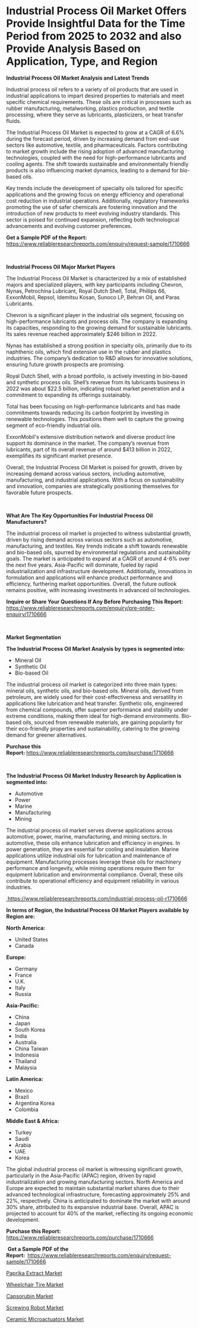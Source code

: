 <p><h1>Industrial Process Oil Market Offers Provide Insightful Data for the Time Period from 2025 to 2032 and also Provide Analysis Based on Application, Type, and Region</h1></p><p><strong>Industrial Process Oil Market Analysis and Latest Trends</strong></p>
<p><p>Industrial process oil refers to a variety of oil products that are used in industrial applications to impart desired properties to materials and meet specific chemical requirements. These oils are critical in processes such as rubber manufacturing, metalworking, plastics production, and textile processing, where they serve as lubricants, plasticizers, or heat transfer fluids. </p><p>The Industrial Process Oil Market is expected to grow at a CAGR of 6.6% during the forecast period, driven by increasing demand from end-use sectors like automotive, textile, and pharmaceuticals. Factors contributing to market growth include the rising adoption of advanced manufacturing technologies, coupled with the need for high-performance lubricants and cooling agents. The shift towards sustainable and environmentally friendly products is also influencing market dynamics, leading to a demand for bio-based oils. </p><p>Key trends include the development of specialty oils tailored for specific applications and the growing focus on energy efficiency and operational cost reduction in industrial operations. Additionally, regulatory frameworks promoting the use of safer chemicals are fostering innovation and the introduction of new products to meet evolving industry standards. This sector is poised for continued expansion, reflecting both technological advancements and evolving customer preferences.</p></p>
<p><strong>Get a Sample PDF of the Report:&nbsp;</strong> <a href="https://www.reliableresearchreports.com/enquiry/request-sample/1710666?utm_campaign=33&utm_medium=2&utm_source=Github&utm_content=ia&utm_term=10012025&utm_id=industrial-process-oil">https://www.reliableresearchreports.com/enquiry/request-sample/1710666</a></p>
<p>&nbsp;</p>
<p><strong>Industrial Process Oil Major Market Players</strong></p>
<p><p>The Industrial Process Oil Market is characterized by a mix of established majors and specialized players, with key participants including Chevron, Nynas, Petrochina Lubricant, Royal Dutch Shell, Total, Phillips 66, ExxonMobil, Repsol, Idemitsu Kosan, Sunoco LP, Behran Oil, and Paras Lubricants.</p><p>Chevron is a significant player in the industrial oils segment, focusing on high-performance lubricants and process oils. The company is expanding its capacities, responding to the growing demand for sustainable lubricants. Its sales revenue reached approximately $246 billion in 2022.</p><p>Nynas has established a strong position in specialty oils, primarily due to its naphthenic oils, which find extensive use in the rubber and plastics industries. The company’s dedication to R&D allows for innovative solutions, ensuring future growth prospects are promising.</p><p>Royal Dutch Shell, with a broad portfolio, is actively investing in bio-based and synthetic process oils. Shell’s revenue from its lubricants business in 2022 was about $22.5 billion, indicating robust market penetration and a commitment to expanding its offerings sustainably.</p><p>Total has been focusing on high-performance lubricants and has made commitments towards reducing its carbon footprint by investing in renewable technologies. This positions them well to capture the growing segment of eco-friendly industrial oils.</p><p>ExxonMobil's extensive distribution network and diverse product line support its dominance in the market. The company’s revenue from lubricants, part of its overall revenue of around $413 billion in 2022, exemplifies its significant market presence.</p><p>Overall, the Industrial Process Oil Market is poised for growth, driven by increasing demand across various sectors, including automotive, manufacturing, and industrial applications. With a focus on sustainability and innovation, companies are strategically positioning themselves for favorable future prospects.</p></p>
<p>&nbsp;</p>
<p><strong>What Are The Key Opportunities For Industrial Process Oil Manufacturers?</strong></p>
<p><p>The industrial process oil market is projected to witness substantial growth, driven by rising demand across various sectors such as automotive, manufacturing, and textiles. Key trends indicate a shift towards renewable and bio-based oils, spurred by environmental regulations and sustainability goals. The market is anticipated to expand at a CAGR of around 4-6% over the next five years. Asia-Pacific will dominate, fueled by rapid industrialization and infrastructure development. Additionally, innovations in formulation and applications will enhance product performance and efficiency, furthering market opportunities. Overall, the future outlook remains positive, with increasing investments in advanced oil technologies.</p></p>
<p><strong>Inquire or Share Your Questions If Any Before Purchasing This Report:</strong> <a href="https://www.reliableresearchreports.com/enquiry/pre-order-enquiry/1710666?utm_campaign=33&utm_medium=2&utm_source=Github&utm_content=ia&utm_term=10012025&utm_id=industrial-process-oil">https://www.reliableresearchreports.com/enquiry/pre-order-enquiry/1710666</a></p>
<p>&nbsp;</p>
<p><strong>Market Segmentation</strong></p>
<p><strong>The Industrial Process Oil Market Analysis by types is segmented into:</strong></p>
<p><ul><li>Mineral Oil</li><li>Synthetic Oil</li><li>Bio-based Oil</li></ul></p>
<p><p>The industrial process oil market is categorized into three main types: mineral oils, synthetic oils, and bio-based oils. Mineral oils, derived from petroleum, are widely used for their cost-effectiveness and versatility in applications like lubrication and heat transfer. Synthetic oils, engineered from chemical compounds, offer superior performance and stability under extreme conditions, making them ideal for high-demand environments. Bio-based oils, sourced from renewable materials, are gaining popularity for their eco-friendly properties and sustainability, catering to the growing demand for greener alternatives.</p></p>
<p><strong>Purchase this Report:&nbsp;</strong><a href="https://www.reliableresearchreports.com/purchase/1710666?utm_campaign=33&utm_medium=2&utm_source=Github&utm_content=ia&utm_term=10012025&utm_id=industrial-process-oil">https://www.reliableresearchreports.com/purchase/1710666</a></p>
<p>&nbsp;</p>
<p><strong>The Industrial Process Oil Market Industry Research by Application is segmented into:</strong></p>
<p><ul><li>Automotive</li><li>Power</li><li>Marine</li><li>Manufacturing</li><li>Mining</li></ul></p>
<p><p>The industrial process oil market serves diverse applications across automotive, power, marine, manufacturing, and mining sectors. In automotive, these oils enhance lubrication and efficiency in engines. In power generation, they are essential for cooling and insulation. Marine applications utilize industrial oils for lubrication and maintenance of equipment. Manufacturing processes leverage these oils for machinery performance and longevity, while mining operations require them for equipment lubrication and environmental compliance. Overall, these oils contribute to operational efficiency and equipment reliability in various industries.</p></p>
<p><a href="https://www.reliableresearchreports.com/industrial-process-oil-r1710666?utm_campaign=33&utm_medium=2&utm_source=Github&utm_content=ia&utm_term=10012025&utm_id=industrial-process-oil">&nbsp;https://www.reliableresearchreports.com/industrial-process-oil-r1710666</a></p>
<p><strong>In terms of Region, the Industrial Process Oil Market Players available by Region are:</strong></p>
<p>
    <p> <strong> North America: </strong>
        <ul>
            <li>United States</li>
            <li>Canada</li>
        </ul>
        </p> 
    <p> <strong> Europe: </strong>
        <ul>
            <li>Germany</li>
            <li>France</li>
            <li>U.K.</li>
            <li>Italy</li>
            <li>Russia</li>
        </ul>
        </p> 
    <p> <strong> Asia-Pacific: </strong>
        <ul>
            <li>China</li>
            <li>Japan</li>
            <li>South Korea</li>
            <li>India</li>
            <li>Australia</li>
            <li>China Taiwan</li>
            <li>Indonesia</li>
            <li>Thailand</li>
            <li>Malaysia</li>
        </ul>
        </p> 
    <p> <strong> Latin America: </strong>
        <ul>
            <li>Mexico</li>
            <li>Brazil</li>
            <li>Argentina Korea</li>
            <li>Colombia</li>
        </ul>
        </p> 
    <p> <strong> Middle East & Africa: </strong>
        <ul>
            <li>Turkey</li>
            <li>Saudi</li>
            <li>Arabia</li>
            <li>UAE</li>
            <li>Korea</li>
        </ul>
    </p>
    </p>
<p><p>The global industrial process oil market is witnessing significant growth, particularly in the Asia-Pacific (APAC) region, driven by rapid industrialization and growing manufacturing sectors. North America and Europe are expected to maintain substantial market shares due to their advanced technological infrastructure, forecasting approximately 25% and 22%, respectively. China is anticipated to dominate the market with around 30% share, attributed to its expansive industrial base. Overall, APAC is projected to account for 40% of the market, reflecting its ongoing economic development.</p></p>
<p><strong>Purchase this Report: </strong><a href="https://www.reliableresearchreports.com/purchase/1710666?utm_campaign=33&utm_medium=2&utm_source=Github&utm_content=ia&utm_term=10012025&utm_id=industrial-process-oil">https://www.reliableresearchreports.com/purchase/1710666</a></p>
<p>&nbsp;<strong>Get a Sample PDF of the Report:&nbsp;&nbsp;</strong><a href="https://www.reliableresearchreports.com/enquiry/request-sample/1710666?utm_campaign=33&utm_medium=2&utm_source=Github&utm_content=ia&utm_term=10012025&utm_id=industrial-process-oil">https://www.reliableresearchreports.com/enquiry/request-sample/1710666</a></p>
<p><strong></strong></p>
<p><p><a href="https://github.com/antonioc6hal/Market-Research-Report-List-1/blob/main/paprika-extract-market.md?utm_campaign=33&utm_medium=2&utm_source=Github&utm_content=ia&utm_term=10012025&utm_id=industrial-process-oil">Paprika Extract Market</a></p><p><a href="https://github.com/lindaopodray/Market-Research-Report-List-1/blob/main/wheelchair-tire-market.md?utm_campaign=33&utm_medium=2&utm_source=Github&utm_content=ia&utm_term=10012025&utm_id=industrial-process-oil">Wheelchair Tire Market</a></p><p><a href="https://github.com/hammelximalschid/Market-Research-Report-List-1/blob/main/capsorubin-market.md?utm_campaign=33&utm_medium=2&utm_source=Github&utm_content=ia&utm_term=10012025&utm_id=industrial-process-oil">Capsorubin Market</a></p><p><a href="https://github.com/rodinayygacklezi/Market-Research-Report-List-1/blob/main/screwing-robot-market.md?utm_campaign=33&utm_medium=2&utm_source=Github&utm_content=ia&utm_term=10012025&utm_id=industrial-process-oil">Screwing Robot Market</a></p><p><a href="https://github.com/flnordan65e0/Market-Research-Report-List-1/blob/main/ceramic-microactuators-market.md?utm_campaign=33&utm_medium=2&utm_source=Github&utm_content=ia&utm_term=10012025&utm_id=industrial-process-oil">Ceramic Microactuators Market</a></p></p>